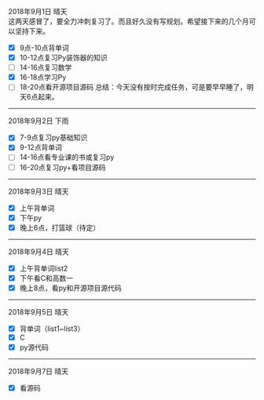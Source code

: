 2018年9月1日 晴天  
这两天感冒了，要全力冲刺复习了。而且好久没有写规划。希望接下来的几个月可以坚持下来。  
- [x] 9点-10点背单词
- [x] 10-12点复习Py装饰器的知识
- [ ] 14-16点复习数学
- [x] 16-18点学习Py
- [ ] 18-20点看开源项目源码
总结：今天没有按时完成任务，可是要早早睡了，明天6点起来。

---

2018年9月2日 下雨  
- [x] 7-9点复习py基础知识
- [x] 9-12点背单词
- [ ] 14-16点看专业课的书或复习py
- [ ] 16-20点复习py+看项目源码  

---

2018年9月3日 晴天  
- [x] 上午背单词
- [x] 下午py
- [x] 晚上6点，打篮球（待定）

--- 

2018年9月4日 晴天
- [x] 上午背单词list2
- [x] 下午看C和高数一
- [x] 晚上8点，看py和开源项目源代码

---

2018年9月5日 晴天  
- [x] 背单词（list1~list3）
- [x] C
- [x] py源代码

---

2018年9月7日 晴天
- [x] 看源码
